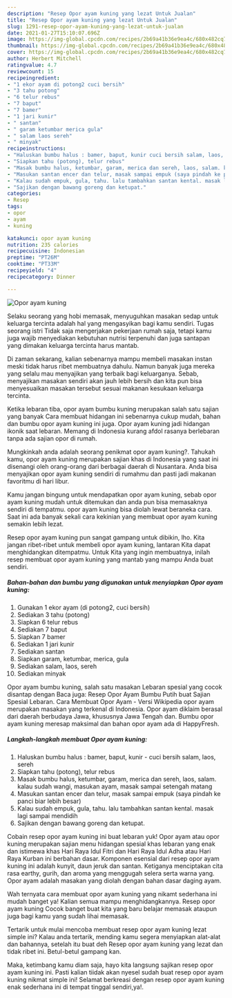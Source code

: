 ```yaml
---
description: "Resep Opor ayam kuning yang lezat Untuk Jualan"
title: "Resep Opor ayam kuning yang lezat Untuk Jualan"
slug: 1291-resep-opor-ayam-kuning-yang-lezat-untuk-jualan
date: 2021-01-27T15:10:07.696Z
image: https://img-global.cpcdn.com/recipes/2b69a41b36e9ea4c/680x482cq70/opor-ayam-kuning-foto-resep-utama.jpg
thumbnail: https://img-global.cpcdn.com/recipes/2b69a41b36e9ea4c/680x482cq70/opor-ayam-kuning-foto-resep-utama.jpg
cover: https://img-global.cpcdn.com/recipes/2b69a41b36e9ea4c/680x482cq70/opor-ayam-kuning-foto-resep-utama.jpg
author: Herbert Mitchell
ratingvalue: 4.7
reviewcount: 15
recipeingredient:
- "1 ekor ayam di potong2 cuci bersih"
- "3 tahu potong"
- "6 telur rebus"
- "7 baput"
- "7 bamer"
- "1 jari kunir"
- " santan"
- " garam ketumbar merica gula"
- " salam laos sereh"
- " minyak"
recipeinstructions:
- "Haluskan bumbu halus : bamer, baput, kunir cuci bersih salam, laos, sereh"
- "Siapkan tahu (potong), telur rebus"
- "Masak bumbu halus, ketumbar, garam, merica dan sereh, laos, salam. kalau sudah wangi, masukan ayam, masak sampai setengah matang"
- "Masukan santan encer dan telur, masak sampai empuk (saya pindah ke panci biar lebih besar)"
- "Kalau sudah empuk, gula, tahu. lalu tambahkan santan kental. masak lagi sampai mendidih"
- "Sajikan dengan bawang goreng dan ketupat."
categories:
- Resep
tags:
- opor
- ayam
- kuning

katakunci: opor ayam kuning 
nutrition: 235 calories
recipecuisine: Indonesian
preptime: "PT26M"
cooktime: "PT33M"
recipeyield: "4"
recipecategory: Dinner

---
```



![Opor ayam kuning](https://img-global.cpcdn.com/recipes/2b69a41b36e9ea4c/680x482cq70/opor-ayam-kuning-foto-resep-utama.jpg)

Selaku seorang yang hobi memasak, menyuguhkan masakan sedap untuk keluarga tercinta adalah hal yang mengasyikan bagi kamu sendiri. Tugas seorang istri Tidak saja mengerjakan pekerjaan rumah saja, tetapi kamu juga wajib menyediakan kebutuhan nutrisi terpenuhi dan juga santapan yang dimakan keluarga tercinta harus mantab.

Di zaman  sekarang, kalian sebenarnya mampu membeli masakan instan meski tidak harus ribet membuatnya dahulu. Namun banyak juga mereka yang selalu mau menyajikan yang terbaik bagi keluarganya. Sebab, menyajikan masakan sendiri akan jauh lebih bersih dan kita pun bisa menyesuaikan masakan tersebut sesuai makanan kesukaan keluarga tercinta. 

Ketika lebaran tiba, opor ayam bumbu kuning merupakan salah satu sajian yang banyak Cara membuat hidangan ini sebenarnya cukup mudah, bahan dan bumbu opor ayam kuning ini juga. Opor ayam kuning jadi hidangan ikonik saat lebaran. Memang di Indonesia kurang afdol rasanya berlebaran tanpa ada sajian opor di rumah.

Mungkinkah anda adalah seorang penikmat opor ayam kuning?. Tahukah kamu, opor ayam kuning merupakan sajian khas di Indonesia yang saat ini disenangi oleh orang-orang dari berbagai daerah di Nusantara. Anda bisa menyajikan opor ayam kuning sendiri di rumahmu dan pasti jadi makanan favoritmu di hari libur.

Kamu jangan bingung untuk mendapatkan opor ayam kuning, sebab opor ayam kuning mudah untuk ditemukan dan anda pun bisa memasaknya sendiri di tempatmu. opor ayam kuning bisa diolah lewat beraneka cara. Saat ini ada banyak sekali cara kekinian yang membuat opor ayam kuning semakin lebih lezat.

Resep opor ayam kuning pun sangat gampang untuk dibikin, lho. Kita jangan ribet-ribet untuk membeli opor ayam kuning, lantaran Kita dapat menghidangkan ditempatmu. Untuk Kita yang ingin membuatnya, inilah resep membuat opor ayam kuning yang mantab yang mampu Anda buat sendiri.

<!--inarticleads1-->

##### Bahan-bahan dan bumbu yang digunakan untuk menyiapkan Opor ayam kuning:

1. Gunakan 1 ekor ayam (di potong2, cuci bersih)
1. Sediakan 3 tahu (potong)
1. Siapkan 6 telur rebus
1. Sediakan 7 baput
1. Siapkan 7 bamer
1. Sediakan 1 jari kunir
1. Sediakan  santan
1. Siapkan  garam, ketumbar, merica, gula
1. Sediakan  salam, laos, sereh
1. Sediakan  minyak


Opor ayam bumbu kuning, salah satu masakan Lebaran spesial yang cocok disantap dengan Baca juga: Resep Opor Ayam Bumbu Putih buat Sajian Spesial Lebaran. Cara Membuat Opor Ayam - Versi Wikipedia opor ayam merupakan masakan yang terkenal di Indonesia. Opor ayam diklaim berasal dari daerah berbudaya Jawa, khususnya Jawa Tengah dan. Bumbu opor ayam kuning meresap maksimal dan bahan opor ayam ada di HappyFresh. 

<!--inarticleads2-->

##### Langkah-langkah membuat Opor ayam kuning:

1. Haluskan bumbu halus : bamer, baput, kunir - cuci bersih salam, laos, sereh
1. Siapkan tahu (potong), telur rebus
1. Masak bumbu halus, ketumbar, garam, merica dan sereh, laos, salam. kalau sudah wangi, masukan ayam, masak sampai setengah matang
1. Masukan santan encer dan telur, masak sampai empuk (saya pindah ke panci biar lebih besar)
1. Kalau sudah empuk, gula, tahu. lalu tambahkan santan kental. masak lagi sampai mendidih
1. Sajikan dengan bawang goreng dan ketupat.


Cobain resep opor ayam kuning ini buat lebaran yuk! Opor ayam atau opor kuning merupakan sajian menu hidangan spesial khas lebaran yang enak dan istimewa khas Hari Raya Idul Fitri dan Hari Raya Idul Adha atau Hari Raya Kurban ini berbahan dasar. Komponen esensial dari resep opor ayam kuning ini adalah kunyit, daun jeruk dan santan. Ketiganya menciptakan cita rasa earthy, gurih, dan aroma yang menggugah selera serta warna yang. Opor ayam adalah masakan yang diolah dengan bahan dasar daging ayam. 

Wah ternyata cara membuat opor ayam kuning yang nikamt sederhana ini mudah banget ya! Kalian semua mampu menghidangkannya. Resep opor ayam kuning Cocok banget buat kita yang baru belajar memasak ataupun juga bagi kamu yang sudah lihai memasak.

Tertarik untuk mulai mencoba membuat resep opor ayam kuning lezat simple ini? Kalau anda tertarik, mending kamu segera menyiapkan alat-alat dan bahannya, setelah itu buat deh Resep opor ayam kuning yang lezat dan tidak ribet ini. Betul-betul gampang kan. 

Maka, ketimbang kamu diam saja, hayo kita langsung sajikan resep opor ayam kuning ini. Pasti kalian tiidak akan nyesel sudah buat resep opor ayam kuning nikmat simple ini! Selamat berkreasi dengan resep opor ayam kuning enak sederhana ini di tempat tinggal sendiri,ya!.

